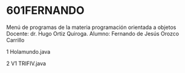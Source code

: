 # 601FERNANDO

Menú de programas de la materia programación orientada a objetos
Docente: dr. Hugo Ortiz Quiroga.
Alumno: Fernando de Jesús Orozco Carrillo

1 Holamundo.java

2 V1 TRIFIV.java
